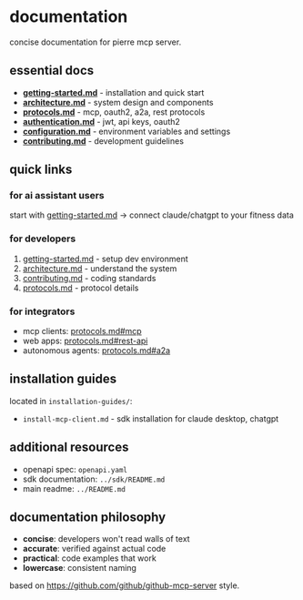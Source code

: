 # documentation

concise documentation for pierre mcp server.

## essential docs

- **[getting-started.md](getting-started.md)** - installation and quick start
- **[architecture.md](architecture.md)** - system design and components
- **[protocols.md](protocols.md)** - mcp, oauth2, a2a, rest protocols
- **[authentication.md](authentication.md)** - jwt, api keys, oauth2
- **[configuration.md](configuration.md)** - environment variables and settings
- **[contributing.md](contributing.md)** - development guidelines

## quick links

### for ai assistant users
start with [getting-started.md](getting-started.md) → connect claude/chatgpt to your fitness data

### for developers
1. [getting-started.md](getting-started.md) - setup dev environment
2. [architecture.md](architecture.md) - understand the system
3. [contributing.md](contributing.md) - coding standards
4. [protocols.md](protocols.md) - protocol details

### for integrators
- mcp clients: [protocols.md#mcp](protocols.md#mcp-model-context-protocol)
- web apps: [protocols.md#rest-api](protocols.md#rest-api)
- autonomous agents: [protocols.md#a2a](protocols.md#a2a-agent-to-agent-protocol)

## installation guides

located in `installation-guides/`:
- `install-mcp-client.md` - sdk installation for claude desktop, chatgpt

## additional resources

- openapi spec: `openapi.yaml`
- sdk documentation: `../sdk/README.md`
- main readme: `../README.md`

## documentation philosophy

- **concise**: developers won't read walls of text
- **accurate**: verified against actual code
- **practical**: code examples that work
- **lowercase**: consistent naming

based on https://github.com/github/github-mcp-server style.
